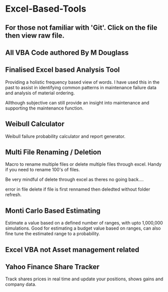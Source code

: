 # Excel-Based-Tools

## For those not familiar with 'Git'. Click on the file then view raw file.
## All VBA Code authored By M Douglass



Finalised Excel based Analysis Tool
-----------------------------------
Providing a holistic frequency based view of words. 
I have used this in the past to assist in identifying common patterns in maintenance failure data and analysis 
of material ordering.

Allthough subjective can still provide an insight into maintenance and supporting the maintenance function.

Weibull Calculator
------------------
Weibull failure probability calculator and report generator.

Multi File Renaming / Deletion
-------------------------------
Macro to rename multiple files or delete multiple files through excel.
Handy if you need to rename 100's of files. 

Be very mindful of delete through excel as theres no going back....

error in file delete if file is first rennamed then deledted without folder refresh.

Monti Carlo Based Estimating
----------------------------
Estimate a value based on a defined number of ranges, with upto 1,000,000 simulations.
Good for estimating a budget value based on ranges, can also fine tune the estimated range to a probability.

Excel VBA not Asset management related
--------------------------------------

Yahoo Finance Share Tracker
---------------------------
Track shares prices in real time and update your positions, shows gains and company data. 